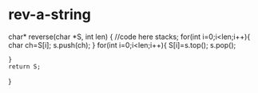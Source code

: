 # rev-a-string
char* reverse(char *S, int len)
{
    //code here
    stack<char>s;
    for(int i=0;i<len;i++){
        char ch=S[i];
        s.push(ch);
    }
    for(int i=0;i<len;i++){
    S[i]=s.top();
    s.pop();
    
    }
    return S;
}

